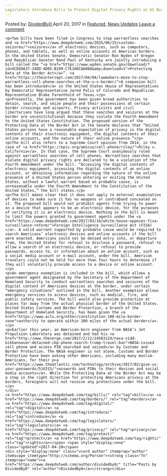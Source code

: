 ```yaml
---
Legislators Introduce Bills to Protect Digital Privacy Rights at US Borders
---
```

<article class="post-listing post-19290 post type-post status-publish format-standard has-post-thumbnail hentry  tag-bills tag-borders tag-digital tag-introduce tag-legislators tag-privacy tag-protect tag-rights">
    <div class="post-inner">
        <span>Posted by: <a href="https://www.deepdotweb.com/author/dividedby0/" title="">DividedBy0 </a></span>
    <span>April 20, 2017</span>
    <span>in <a href="https://www.deepdotweb.com/category/deepdot-news/" rel="category tag">Featured</a>, <a href="https://www.deepdotweb.com/category/news-updates/" rel="category tag">News Updates</a></span>
    <span><a href="https://www.deepdotweb.com/2017/04/20/legislators-introduce-bills-protect-digital-privacy-rights-us-borders/#respond">Leave a comment</a></span>
    </p>
    <div class="clear"></div>
    
    <p>Two bills have been filed in Congress to stop warrantless searches and <a href="https://www.deepdotweb.com/2015/06/15/customs-seizures/">seizures</a> of electronic devices, such as computers, phones, and tablets, as well as online accounts at American borders. In the United States Senate, Democratic Senator Ron Wyden of Oregon and Republican Senator Rand Paul of Kentucky are jointly introducing a bill called the “<a href="https://www.wyden.senate.gov/download/?id=9CDE0A37-24DD-4D05-B199-C7E160CAA088&amp;download=1">Protecting Data at the Border Act</a>”. <a href="https://theintercept.com/2017/04/04/lawmakers-move-to-stop-warrantless-cell-phone-searches-at-the-u-s-border/">A companion bill has been introduced</a> in the United States House of Representatives by Democratic Representative Jared Polis of Colorado and Republican Representative Blake Farenthold of Texas.</p>
    <p>Presently, the government has been given broad authorities to detain, search, and seize people and their possessions at certain border crossings and airports. Privacy activists and civil libertarians have long argued that these searches and seizures at the border are unconstitutional because they violate the Fourth Amendment to the United States Constitution. The proposed version of the Protecting Data at the Border Act in the Senate declares that “United States persons have a reasonable expectation of privacy in the digital contents of their electronic equipment, the digital contents of their online accounts, and the nature of their online presence.”</p>
    <p>The bill also refers to a Supreme Court opinion from 2014, in the case of <a href="https://epic.org/amicus/cell-phone/riley/">Riley v. California</a>. In that case, the Supreme Court unanimously ruled against warrantless searches of cell phones. Warrantless searches that violate digital privacy rights are declared to be a violation of the Fourth Amendment under the bill. “Accessing the digital contents of electronic equipment, accessing the digital contents of an online account, or obtaining information regarding the nature of the online presence of a United States person entering or exiting the United States, without a lawful warrant based on probable cause, is unreasonable under the Fourth Amendment to the Constitution of the United States,” the bill states.</p>
    <p>The bill makes clear that it does not apply to external examination of devices to make sure it has no weapons or contraband concealed on it. The proposed bill would not prohibit agents from trying to power on a device that appears to be an electronic device, for the purposes of verifying it is an electronic device. Nothing in the bill is meant to limit the powers granted to government agents under the <a href="https://www.deepdotweb.com/2017/03/16/white-house-opposes-fisa-surveillance-reform/">Foreign Intelligence Surveillance Act (FISA)</a>. A valid warrant supported by probable cause would be required to search Americans’ electronic devices and online accounts if the bill were enacted. Americans could not be denied entry into, or departure from, the United States for refusal to disclose a password, refusal to allow a search of an electronic device, or refusal to provide passwords, access to, or information about an online account, such as a social media account or e-mail account, under the bill. American travelers could not be held for more than four hours to determine if they will voluntarily provide access to a device or online account.</p>
    <p>An emergency exemption is included in the bill, which allows a government agent designated by the Secretary of the Department of Homeland Security to conduct warrantless searches and seizures of the digital content of Americans devices at the border, under certain “emergency situations” outlined in the bill. Another exemption allows emergency services to access devices, such as medical, fire, and public safety services. The bill would also provide protection at places far away from the actual physical border of the United States. United States Customs and Border Protection, a branch of the Department of Homeland Security, has been given the <a href="https://www.aclu.org/other/constitution-100-mile-border-zone">authority to operate within 100 miles of the actual border</a>.</p>
    <p>Earlier this year, an American-born engineer from NASA’s Jet Propulsion Laboratory was detained and had his <a href="http://www.theverge.com/2017/2/12/14583124/nasa-sidd-bikkannavar-detained-cbp-phone-search-trump-travel-ban">NASA-issued cell phone and access PIN searched and seized</a> by Customs and Border Protection. The NASA engineer is not alone, Customs and Border Protection have been asking other Americans, including many muslim-Americans, for their p<a href="https://www.theatlantic.com/technology/archive/2017/02/give-us-your-passwords/516315/">asswords and PINs to their devices and social media accounts</a>. While the Protecting Data at the Border Act may be a step in the right direction for protecting Americans privacy at the borders, foreigners will not receive any protections under the bill.</p>
    </div>
    <a href="https://www.deepdotweb.com/tag/bills/" rel="tag">bills</a> <a href="https://www.deepdotweb.com/tag/borders/" rel="tag">borders</a> <a href="https://www.deepdotweb.com/tag/digital/" rel="tag">digital</a> <a href="https://www.deepdotweb.com/tag/introduce/" rel="tag">introduce</a> <a href="https://www.deepdotweb.com/tag/legislators/" rel="tag">legislators</a> <a href="https://www.deepdotweb.com/tag/privacy/" rel="tag">privacy</a> <a href="https://www.deepdotweb.com/tag/protect/" rel="tag">protect</a> <a href="https://www.deepdotweb.com/tag/rights/" rel="tag">rights</a></span> <span style="display:none" class="updated">2017-04-20</span>
    <div style="display:none" class="vcard author" itemprop="author" itemscope itemtype="http://schema.org/Person"><strong class="fn" itemprop="name"><a href="https://www.deepdotweb.com/author/dividedby0/" title="Posts by DividedBy0" rel="author">DividedBy0</a></strong></div>
    
